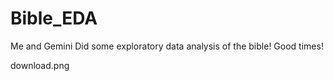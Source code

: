 # Bible_EDA
Me and Gemini Did some exploratory data analysis of the bible! Good times!

download.png
